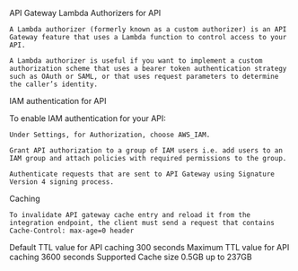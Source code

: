 API Gateway
Lambda Authorizers for API

    A Lambda authorizer (formerly known as a custom authorizer) is an API Gateway feature that uses a Lambda function to control access to your API.

    A Lambda authorizer is useful if you want to implement a custom authorization scheme that uses a bearer token authentication strategy such as OAuth or SAML, or that uses request parameters to determine the caller’s identity.

IAM authentication for API

To enable IAM authentication for your API:

    Under Settings, for Authorization, choose AWS_IAM.

    Grant API authorization to a group of IAM users i.e. add users to an IAM group and attach policies with required permissions to the group.

    Authenticate requests that are sent to API Gateway using Signature Version 4 signing process.

Caching

    To invalidate API gateway cache entry and reload it from the integration endpoint, the client must send a request that contains Cache-Control: max-age=0 header

  	 
Default TTL value for API caching 	300 seconds
Maximum TTL value for API caching 	3600 seconds
Supported Cache size 	0.5GB up to 237GB
